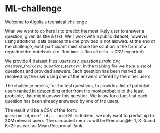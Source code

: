 # ML-challenge

Welcome to Algolia's technical challenge.

What we want to do here is to predict the most likely user to answer a question, given its title & text. We'll work with a public dataset, however using additional data besides the one provided is not allowed. At the end of the challenge, each participant must share the solution in the form of a reproductible notebook (i.e. Runtime -> Run all cells -> CSV exported).

We provide 4 dataset files: <em>users.csv, questions_train.csv, answers_train.csv, questions_test.csv</em>. In the training file we have a set of questions and provided answers. Each question has been marked as resolved by the user using one of the answers offered by the other users.

The challenge here is, for the test questions, to provide a list of potential users ranked in descending order from the most probable to the least probable, that might answer this question. We know for a fact that each question has been already answered by one of the users.

The result will be a CSV of the form: `question_id,user1_id,...,user20_id`.Indeed, we only want to predict up to 20M relevant users. The computed metrics will be Precision@K=1, K=5 and K=20 as well as Mean Reciprocal Rank.